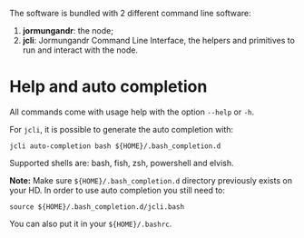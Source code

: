 The software is bundled with 2 different command line software:

1. **jormungandr**: the node;
2. **jcli**: Jormungandr Command Line Interface, the helpers and primitives to run and interact with the node.

# Help and auto completion

All commands come with usage help with the option `--help` or `-h`.

For `jcli`, it is possible to generate the auto completion with:

```
jcli auto-completion bash ${HOME}/.bash_completion.d
```

Supported shells are: bash, fish, zsh, powershell and elvish.

**Note:**
Make sure `${HOME}/.bash_completion.d` directory previously exists on your HD.
In order to use auto completion you still need to:
```
source ${HOME}/.bash_completion.d/jcli.bash
```
You can also put it in your `${HOME}/.bashrc`.
